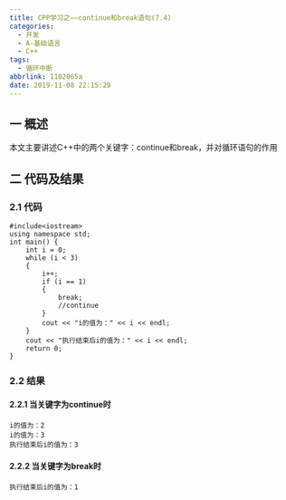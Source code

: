 ```yaml
---
title: CPP学习之——continue和break语句(7.4)
categories:
  - 开发
  - A-基础语言
  - C++
tags:
  - 循环中断
abbrlink: 1102065a
date: 2019-11-08 22:15:29
---
```

## 一 概述

本文主要讲述C++中的两个关键字：continue和break，并对循环语句的作用  

<!--more-->

## 二 代码及结果

### 2.1 代码

```
#include<iostream>
using namespace std;
int main() {
	int i = 0;
	while (i < 3) 
	{
		i++;
		if (i == 1) 
		{
			break;
			//continue
		}
		cout << "i的值为：" << i << endl;
	}
	cout << "执行结束后i的值为：" << i << endl;
	return 0;
}
```

### 2.2 结果

#### 2.2.1 当关键字为continue时

```
i的值为：2
i的值为：3
执行结束后i的值为：3
```

#### 2.2.2 当关键字为break时

```
执行结束后i的值为：1
```
